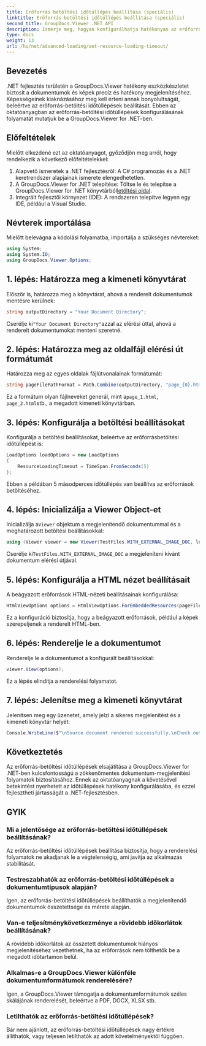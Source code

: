 ```yaml
---
title: Erőforrás betöltési időtúllépés beállítása (speciális)
linktitle: Erőforrás betöltési időtúllépés beállítása (speciális)
second_title: GroupDocs.Viewer .NET API
description: Ismerje meg, hogyan konfigurálhatja hatékonyan az erőforrás-betöltési időtúllépéseket a GroupDocs.Viewer for .NET alkalmazásban. Mesterdokumentum renderelés precízen és stabilan.
type: docs
weight: 13
url: /hu/net/advanced-loading/set-resource-loading-timeout/
---
```

## Bevezetés
.NET fejlesztés területén a GroupDocs.Viewer hatékony eszközkészletet biztosít a dokumentumok és képek precíz és hatékony megjelenítéséhez. Képességeinek kiaknázásához meg kell érteni annak bonyolultságát, beleértve az erőforrás-betöltési időtúllépések beállítását. Ebben az oktatóanyagban az erőforrás-betöltési időtúllépések konfigurálásának folyamatát mutatjuk be a GroupDocs.Viewer for .NET-ben.
## Előfeltételek
Mielőtt elkezdené ezt az oktatóanyagot, győződjön meg arról, hogy rendelkezik a következő előfeltételekkel:
1. Alapvető ismeretek a .NET fejlesztésről: A C# programozás és a .NET keretrendszer alapjainak ismerete elengedhetetlen.
2.  A GroupDocs.Viewer for .NET telepítése: Töltse le és telepítse a GroupDocs.Viewer for .NET könyvtárból[letöltési oldal](https://releases.groupdocs.com/viewer/net/).
3. Integrált fejlesztői környezet (IDE): A rendszeren telepítve legyen egy IDE, például a Visual Studio.

## Névterek importálása
Mielőtt belevágna a kódolási folyamatba, importálja a szükséges névtereket:
```csharp
using System;
using System.IO;
using GroupDocs.Viewer.Options;
```

## 1. lépés: Határozza meg a kimeneti könyvtárat
Először is, határozza meg a könyvtárat, ahová a renderelt dokumentumok mentésre kerülnek:
```csharp
string outputDirectory = "Your Document Directory";
```
 Cserélje ki`"Your Document Directory"`azzal az elérési úttal, ahová a renderelt dokumentumokat menteni szeretné.
## 2. lépés: Határozza meg az oldalfájl elérési út formátumát
Határozza meg az egyes oldalak fájlútvonalainak formátumát:
```csharp
string pageFilePathFormat = Path.Combine(outputDirectory, "page_{0}.html");
```
 Ez a formátum olyan fájlneveket generál, mint a`page_1.html`, `page_2.html`stb., a megadott kimeneti könyvtárban.
## 3. lépés: Konfigurálja a betöltési beállításokat
Konfigurálja a betöltési beállításokat, beleértve az erőforrásbetöltési időtúllépést is:
```csharp
LoadOptions loadOptions = new LoadOptions
{
    ResourceLoadingTimeout = TimeSpan.FromSeconds(5)
};
```
Ebben a példában 5 másodperces időtúllépés van beállítva az erőforrások betöltéséhez.
## 4. lépés: Inicializálja a Viewer Object-et
 Inicializálja a`Viewer` objektum a megjelenítendő dokumentummal és a meghatározott betöltési beállításokkal:
```csharp
using (Viewer viewer = new Viewer(TestFiles.WITH_EXTERNAL_IMAGE_DOC, loadOptions))
```
 Cserélje ki`TestFiles.WITH_EXTERNAL_IMAGE_DOC` a megjeleníteni kívánt dokumentum elérési útjával.
## 5. lépés: Konfigurálja a HTML nézet beállításait
A beágyazott erőforrások HTML-nézeti beállításainak konfigurálása:
```csharp
HtmlViewOptions options = HtmlViewOptions.ForEmbeddedResources(pageFilePathFormat);
```
Ez a konfiguráció biztosítja, hogy a beágyazott erőforrások, például a képek szerepeljenek a renderelt HTML-ben.
## 6. lépés: Renderelje le a dokumentumot
Renderelje le a dokumentumot a konfigurált beállításokkal:
```csharp
viewer.View(options);
```
Ez a lépés elindítja a renderelési folyamatot.
## 7. lépés: Jelenítse meg a kimeneti könyvtárat
Jelenítsen meg egy üzenetet, amely jelzi a sikeres megjelenítést és a kimeneti könyvtár helyét:
```csharp
Console.WriteLine($"\nSource document rendered successfully.\nCheck output in {outputDirectory}.");
```

## Következtetés
Az erőforrás-betöltési időtúllépések elsajátítása a GroupDocs.Viewer for .NET-ben kulcsfontosságú a zökkenőmentes dokumentum-megjelenítési folyamatok biztosításához. Ennek az oktatóanyagnak a követésével betekintést nyerhetett az időtúllépések hatékony konfigurálásába, és ezzel fejlesztheti jártasságát a .NET-fejlesztésben.
## GYIK
### Mi a jelentősége az erőforrás-betöltési időtúllépések beállításának?
Az erőforrás-betöltési időtúllépések beállítása biztosítja, hogy a renderelési folyamatok ne akadjanak le a végtelenségig, ami javítja az alkalmazás stabilitását.
### Testreszabhatók az erőforrás-betöltési időtúllépések a dokumentumtípusok alapján?
Igen, az erőforrás-betöltési időtúllépések beállíthatók a megjelenítendő dokumentumok összetettsége és mérete alapján.
### Van-e teljesítménykövetkezménye a rövidebb időkorlátok beállításának?
A rövidebb időkorlátok az összetett dokumentumok hiányos megjelenítéséhez vezethetnek, ha az erőforrások nem tölthetők be a megadott időtartamon belül.
### Alkalmas-e a GroupDocs.Viewer különféle dokumentumformátumok renderelésére?
Igen, a GroupDocs.Viewer támogatja a dokumentumformátumok széles skálájának renderelését, beleértve a PDF, DOCX, XLSX stb.
### Letilthatók az erőforrás-betöltési időtúllépések?
Bár nem ajánlott, az erőforrás-betöltési időtúllépések nagy értékre állíthatók, vagy teljesen letilthatók az adott követelményektől függően.